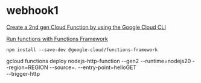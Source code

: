 # webhook1

[Create a 2nd gen Cloud Function by using the Google Cloud CLI](https://cloud.google.com/functions/docs/create-deploy-gcloud)

[Run functions with Functions Framework](https://cloud.google.com/functions/docs/running/function-frameworks)

```
npm install --save-dev @google-cloud/functions-framework
```

gcloud functions deploy nodejs-http-function --gen2 --runtime=nodejs20 --region=REGION --source=. --entry-point=helloGET \
--trigger-http 

